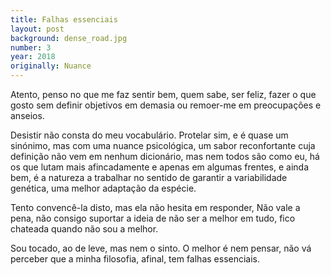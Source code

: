 ```yaml
---
title: Falhas essenciais
layout: post
background: dense_road.jpg
number: 3
year: 2018
originally: Nuance
---
```


Atento, penso no que me faz sentir bem, quem sabe, ser feliz, fazer o que gosto sem definir objetivos em demasia ou remoer-me em preocupações e anseios.

Desistir não consta do meu vocabulário. Protelar sim, e é quase um sinónimo, mas com uma nuance psicológica, um sabor reconfortante cuja definição não vem em nenhum dicionário, mas nem todos são como eu, há os que lutam mais afincadamente e apenas em algumas frentes, e ainda bem, é a natureza a trabalhar no sentido de garantir a variabilidade genética, uma melhor adaptação da espécie.

Tento convencê-la disto, mas ela não hesita em responder, Não vale a pena, não consigo suportar a ideia de não ser a melhor em tudo, fico chateada quando não sou a melhor.

Sou tocado, ao de leve, mas nem o sinto. O melhor é nem pensar, não vá perceber que a minha filosofia, afinal, tem falhas essenciais.